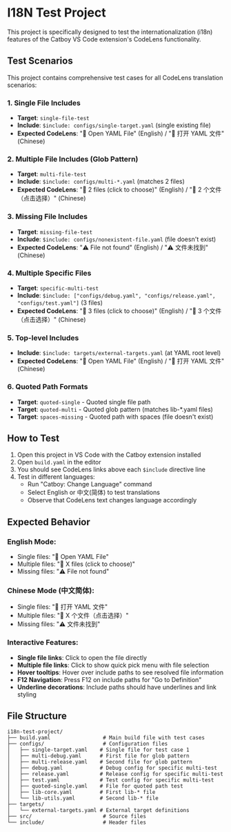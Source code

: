 # I18N Test Project

This project is specifically designed to test the internationalization (i18n) features of the Catboy VS Code extension's CodeLens functionality.

## Test Scenarios

This project contains comprehensive test cases for all CodeLens translation scenarios:

### 1. Single File Includes
- **Target**: `single-file-test`
- **Include**: `$include: configs/single-target.yaml` (single existing file)
- **Expected CodeLens**: "📄 Open YAML File" (English) / "📄 打开 YAML 文件" (Chinese)

### 2. Multiple File Includes (Glob Pattern)
- **Target**: `multi-file-test`
- **Include**: `$include: configs/multi-*.yaml` (matches 2 files)
- **Expected CodeLens**: "📁 2 files (click to choose)" (English) / "📁 2 个文件（点击选择）" (Chinese)

### 3. Missing File Includes
- **Target**: `missing-file-test`
- **Include**: `$include: configs/nonexistent-file.yaml` (file doesn't exist)
- **Expected CodeLens**: "⚠️ File not found" (English) / "⚠️ 文件未找到" (Chinese)

### 4. Multiple Specific Files
- **Target**: `specific-multi-test`
- **Include**: `$include: ["configs/debug.yaml", "configs/release.yaml", "configs/test.yaml"]` (3 files)
- **Expected CodeLens**: "📁 3 files (click to choose)" (English) / "📁 3 个文件（点击选择）" (Chinese)

### 5. Top-level Includes
- **Include**: `$include: targets/external-targets.yaml` (at YAML root level)
- **Expected CodeLens**: "📄 Open YAML File" (English) / "📄 打开 YAML 文件" (Chinese)

### 6. Quoted Path Formats
- **Target**: `quoted-single` - Quoted single file path
- **Target**: `quoted-multi` - Quoted glob pattern (matches lib-*.yaml files)
- **Target**: `spaces-missing` - Quoted path with spaces (file doesn't exist)

## How to Test

1. Open this project in VS Code with the Catboy extension installed
2. Open `build.yaml` in the editor
3. You should see CodeLens links above each `$include` directive line
4. Test in different languages:
   - Run "Catboy: Change Language" command
   - Select English or 中文(简体) to test translations
   - Observe that CodeLens text changes language accordingly

## Expected Behavior

### English Mode:
- Single files: "📄 Open YAML File"
- Multiple files: "📁 X files (click to choose)" 
- Missing files: "⚠️ File not found"

### Chinese Mode (中文简体):
- Single files: "📄 打开 YAML 文件"
- Multiple files: "📁 X 个文件（点击选择）"
- Missing files: "⚠️ 文件未找到"

### Interactive Features:
- **Single file links**: Click to open the file directly
- **Multiple file links**: Click to show quick pick menu with file selection
- **Hover tooltips**: Hover over include paths to see resolved file information
- **F12 Navigation**: Press F12 on include paths for "Go to Definition"
- **Underline decorations**: Include paths should have underlines and link styling

## File Structure

```
i18n-test-project/
├── build.yaml                 # Main build file with test cases
├── configs/                   # Configuration files
│   ├── single-target.yaml    # Single file for test case 1
│   ├── multi-debug.yaml      # First file for glob pattern
│   ├── multi-release.yaml    # Second file for glob pattern  
│   ├── debug.yaml            # Debug config for specific multi-test
│   ├── release.yaml          # Release config for specific multi-test
│   ├── test.yaml             # Test config for specific multi-test
│   ├── quoted-single.yaml    # File for quoted path test
│   ├── lib-core.yaml         # First lib-* file
│   └── lib-utils.yaml        # Second lib-* file
├── targets/
│   └── external-targets.yaml # External target definitions
├── src/                       # Source files
└── include/                   # Header files
```